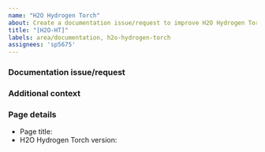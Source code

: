 ```yaml
---
name: "H2O Hydrogen Torch"
about: Create a documentation issue/request to improve H2O Hydrogen Torch
title: "[H2O-HT]"
labels: area/documentation, h2o-hydrogen-torch
assignees: 'sp5675'
---
```


### Documentation issue/request

<!-- Please provide a clear and concise description of the documentation issue/request -->

### Additional context

<!-- Please add any other context about the issue/request here (e.g., images) -->

### Page details 

- Page title:
- H2O Hydrogen Torch version: 
